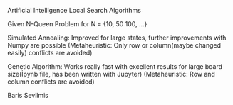 Artificial Intelligence
Local Search Algorithms

Given N-Queen Problem for N = {10, 50 100, ...}

Simulated Annealing: Improved for large states, further improvements with Numpy are possible
(Metaheuristic: Only row or column(maybe changed easily) conflicts are avoided)

Genetic Algorithm: Works really fast with excellent results for large board size(İpynb file, has been written with Jupyter)
(Metaheuristic: Row and column conflicts are avoided)

Baris Sevilmis 

 

